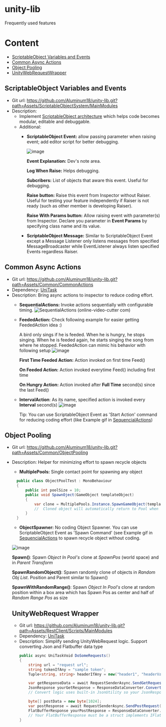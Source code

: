 # unity-lib
Frequently used features
# Content
- [ScriptableObject Variables and Events](#scriptableobject-variables-and-events)
- [Common Async Actions](#common-async-actions)
- [Object Pooling](#object-pooling)
- [UnityWebRequestWrapper](#unitywebrequest-wrapper)

## ScriptableObject Variables and Events
* Git url: https://github.com/Aluminum18/unity-lib.git?path=Assets/ScriptableObjectSystem/MainModules
* Description:
  + Implement [ScriptableObject architecture](https://www.youtube.com/watch?v=raQ3iHhE_Kk&ab_channel=Unity) which helps code becomes modular, editable and debuggable.
  + Additional: 
    - **ScriptableObject Event:** allow passing parameter when raising event; add editor script for better debugging.
      
      ![image](https://github.com/Aluminum18/unity-lib/assets/14157400/d5807985-54b1-40f1-9752-2e5f1ae7c991)
      
      **Event Explanation:** Dev's note area.
      
      **Log When Raise:** Helps debugging.
      
      **Subcribers:** List of objects that aware this event. Useful for debugging.
      
      **Raise button:** Raise this event from Inspector without Raiser. Useful for testing your feature independently if Raiser is not ready (such as other member is developing Raiser).
      
      **Raise With Params button:** Allow raising event with parameter(s) from Inspector. Declare you parameter in **Event Params** by specifying class name and its value.

    - **ScriptableObject Message:** Similar to ScriptableObject Event except a Message Listener only listens messages from specified MessageBroadcaster while EventListener always listen specified Events regardless Raiser. 

## Common Async Actions
* Git url: https://github.com/Aluminum18/unity-lib.git?path=Assets/Common/CommonActions
* Dependency: [UniTask](https://github.com/Cysharp/UniTask)
* Description: Bring async actions to inspector to reduce coding effort.
  - **SequentialActions:** Invoke actions sequentially with configurable timing.
    ![SequentialActions (online-video-cutter com)](https://github.com/Aluminum18/unity-lib/assets/14157400/1f032da7-1d84-4521-b0ed-5c90135f0044)
  - **FeededAction:** Check following example for easier getting FeededAction idea :)
    
    A bird only sings if he is feeded. When he is hungry, he stops singing. When he is feeded again, he starts singing the song from where he stopped. FeededAction can mimic his behavior with following setup
![image](https://github.com/Aluminum18/unity-lib/assets/14157400/0be985b1-241f-41c5-8703-cd5a11343b49)

    **First Time Feeded Action:** Action invoked on first time Feed()
    
    **On Feeded Action:** Action invoked everytime Feed() including first time
 
    **On Hungry Action:** Action invoked after **Full Time** second(s) since the last Feed()
  - **IntervalAction**: As its name, specified action is invoked every **Interval** second(s)
    ![image](https://github.com/Aluminum18/unity-lib/assets/14157400/07828fc3-0958-48cd-b3fc-9d3e25df1316)

    Tip: You can use ScriptableObject Event as 'Start Action' command for reducing coding effort (like Example gif in [SequencialActions](sequentialactions))  
    
## Object Pooling
* Git url: https://github.com/Aluminum18/unity-lib.git?path=Assets/Common/ObjectPooling
* Description: Helper for minimizing effort to spawn recycle objects
  
  - **MultiplePools:** Single contact point for spawning any object
  ```csharp
    public class ObjectPoolTest : MonoBehaviour
    {
        public int poolSize = 10;
        public void SpawnOject(GameObject templateObject)
        {
            var clone = MultiplePools.Instance.SpawnGameObject(templateObject, poolSize);
            //  Cloned object will automatically return to Pool when it is disabled
        }
    }
  ```
  - **ObjectSpawner:** No coding Object Spawner. You can use ScriptableObject Event as 'Spawn Command' (see Example gif in [SequencialActions](sequentialactions) to spawn recycle object without coding.

    
  ![image](https://github.com/Aluminum18/unity-lib/assets/14157400/74a8669c-0889-4ac9-87db-8a59f59c1a4b)

   **Spawn()**: Spawn _Object In Pool's_ clone at _SpawnPos_ (world space) and in _Parent Transform_
  
   **SpawnRandomObject()**: Spawn randomly clone of objects in _Random Obj List_. Position and Parent similar to Spawn()
  
   **SpawnWithRandomRange()**: Spawn _Object In Pool's_ clone at random position within a box area which has Spawn Pos as center and half of _Random Range Pos_ as size

  ## UnityWebRequest Wrapper
  * Git url: https://github.com/Aluminum18/unity-lib.git?path=Assets/RestClient/Scripts/MainModules
  * Dependency: [UniTask](https://github.com/Cysharp/UniTask)
  * Description: Simplify sending UnityWebRequest logic. Support converting Json and Flatbuffer data type
    ```csharp
    public async UniTaskVoid DoSomeRequests()
    {
        string url = "request url";
        string tokenIfAny = "sample token";
        Tuple<string, string> headerIfAny = new("header1", "headerValue1");

        var getResponseData = await RequestSenderAsync.SendGetRequest(url, tokenIfAny, headerIfAny);
        JsonResponse yourGetResponse = ResponseDataConverter.ConvertJson<JsonResponse>(getResponseData.rawdata);
        // Convert logic uses built-in JsonUtility so your JsonResponse must be a Serialized class/struct

        byte[] postData = new byte[1024];
        var postResponse = await RequestSenderAsync.SendPostRequest(url, postData, tokenIfAny, headerIfAny);
        FlatBufferResponse yourPostResponse = ResponseDataConverter.ConvertFlatBuffer<FlatBufferResponse>(postResponse.rawdata);
        // Your FlatBufferResponse must be a struct implements IFlatbufferObject
    }
    ```
